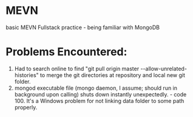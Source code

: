 # MEVN
basic MEVN Fullstack practice - being familiar with MongoDB

# Problems Encountered:

1. Had to search online to find "git pull origin master --allow-unrelated-histories" to merge the git directories at repository and local new git folder.
2. mongod executable file (mongo daemon, I assume; should run in background upon calling) shuts down instantly unexpectedly. - code 100. It's a Windows problem for not linking data folder to some path properly.

